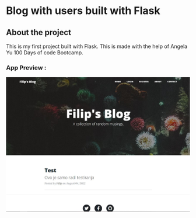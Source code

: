 # Blog with users built with Flask

## About the project
This is my first project built with Flask. This is made with the help of Angela Yu 100 Days of code Bootcamp.

### App Preview :

<img src="images/Blog_screenshot.JPG">
